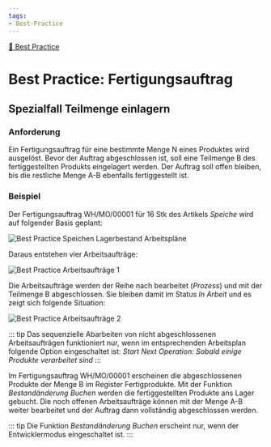 ```yaml
---
tags:
- Best-Practice
---
```

[🔗 Best Practice](Best%20Practice.md)
# Best Practice: Fertigungsauftrag

## Spezialfall Teilmenge einlagern

### Anforderung

Ein Fertigungsauftrag für eine bestimmte Menge N eines Produktes wird ausgelöst. Bevor der Auftrag abgeschlossen ist, soll eine Teilmenge B des fertiggestellten Produkts eingelagert werden. Der Auftrag soll offen bleiben, bis die restliche Menge A-B ebenfalls fertiggestellt ist.

### Beispiel

Der Fertigungsauftrag WH/MO/00001 für 16 Stk des Artikels *Speiche* wird auf folgender Basis geplant:

![Best Practice Speichen Lagerbestand Arbeitspläne](assets/Best%20Practice%20Speichen%20Lagerbestand%20Arbeitspl%C3%A4ne.svg)

Daraus entstehen vier Arbeitsaufträge:

![Best Practice Arbeitsaufträge 1](assets/Best%20Practice%20Arbeitsauftr%C3%A4ge%201.svg)

Die Arbeitsaufträge werden der Reihe nach bearbeitet  (*Prozess*) und mit der Teilmenge B abgeschlossen. Sie bleiben damit im Status *In Arbeit* und es zeigt sich folgende Situation:

![Best Practice Arbeitsaufträge 2](assets/Best%20Practice%20Arbeitsauftr%C3%A4ge%202.svg)

::: tip
Das sequenzielle Abarbeiten von nicht abgeschlossenen Arbeitsaufträgen funktioniert nur, wenn im entsprechenden Arbeitsplan folgende Option eingeschaltet ist: *Start Next Operation: Sobald einige Produkte verarbeitet sind*
:::

Im Fertigungsauftrag WH/MO/00001 erscheinen die abgeschlossenen Produkte der Menge B im Register Fertigprodukte. Mit der Funktion *Bestandänderung Buchen* werden die fertiggestellten Produkte ans Lager gebucht. Die noch offenen Arbeitsaufträge können mit der Menge A-B weiter bearbeitet und der Auftrag dann vollständig abgeschlossen werden.

::: tip
Die Funktion *Bestandänderung Buchen* erscheint nur, wenn der Entwicklermodus eingeschaltet ist.
:::
